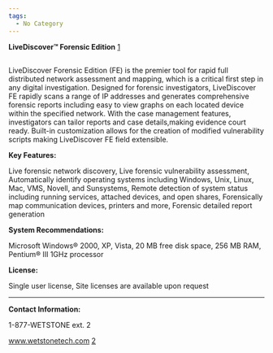 ```yaml
---
tags:
  - No Category
---
```

**LiveDiscover™ Forensic Edition**
[1](http://www.wetstonetech.com/cgi-bin/shop.cgi?view,4)

##

LiveDiscover Forensic Edition (FE) is the premier tool for rapid full
distributed network assessment and mapping, which is a critical first
step in any digital investigation. Designed for forensic investigators,
LiveDiscover FE rapidly scans a range of IP addresses and generates
comprehensive forensic reports including easy to view graphs on each
located device within the specified network. With the case management
features, investigators can tailor reports and case details,making
evidence court ready. Built-in customization allows for the creation of
modified vulnerability scripts making LiveDiscover FE field extensible.

**Key Features:**

Live forensic network discovery, Live forensic vulnerability assessment,
Automatically identify operating systems including Windows, Unix, Linux,
Mac, VMS, Novell, and Sunsystems, Remote detection of system status
including running services, attached devices, and open shares,
Forensically map communication devices, printers and more, Forensic
detailed report generation

**System Recommendations:**

Microsoft Windows® 2000, XP, Vista, 20 MB free disk space, 256 MB RAM,
Pentium® III 1GHz processor

**License:**

Single user license, Site licenses are available upon request

------------------------------------------------------------------------

**Contact Information:**

1-877-WETSTONE ext. 2

www.wetstonetech.com [2](https://www.wetstonetech.com/index.html)